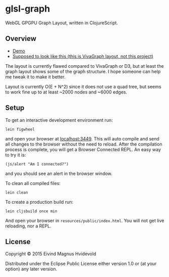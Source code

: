 # glsl-graph

WebGL GPGPU Graph Layout, written in ClojureScript.

## Overview

 - [Demo](http://emnh.github.io/glsl-graph/)
 - [Supposed to look like this (this is VivaGraph layout, not this project)](http://www.yasiv.com/graphs#HB/blckhole)

The layout is currently flawed compared to VivaGraph or D3, but at least the
graph layout shows some of the graph structure. I hope someone can help me
tweak it to make it better.

Layout is currently O(E + N^2) since it does not use a quad tree, but seems
to work fine up to at least ~2000 nodes and ~6000 edges.

## Setup

To get an interactive development environment run:

    lein figwheel

and open your browser at [localhost:3449](http://localhost:3449/).
This will auto compile and send all changes to the browser without the
need to reload. After the compilation process is complete, you will
get a Browser Connected REPL. An easy way to try it is:

    (js/alert "Am I connected?")

and you should see an alert in the browser window.

To clean all compiled files:

    lein clean

To create a production build run:

    lein cljsbuild once min

And open your browser in `resources/public/index.html`. You will not
get live reloading, nor a REPL. 

## License

Copyright © 2015 Eivind Magnus Hvidevold

Distributed under the Eclipse Public License either version 1.0 or (at your option) any later version.
